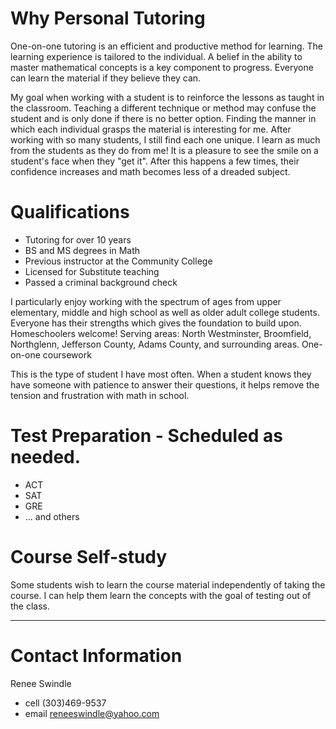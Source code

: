 # Why Personal Tutoring

One-on-one tutoring is an efficient and productive method for learning. The learning experience is tailored to the individual. A belief in the ability to master mathematical concepts is a key component to progress. Everyone can learn the material if they believe they can.

My goal when working with a student is to reinforce the lessons as taught in the classroom. Teaching a different technique or method may confuse the student and is only done if there is no better option. Finding the manner in which each individual grasps the material is interesting for me. After working with so many students, I still find each one unique. I learn as much from the students as they do from me! It is a pleasure to see the smile on a student's face when they "get it". After this happens a few times, their confidence increases and math becomes less of a dreaded subject.

# Qualifications

- Tutoring for over 10 years
- BS and MS degrees in Math
- Previous instructor at the Community College
- Licensed for Substitute teaching
- Passed a criminal background check

I particularly enjoy working with the spectrum of ages from upper elementary, middle and high school as well as older adult college students. Everyone has their strengths which gives the foundation to build upon. Homeschoolers welcome!
Serving areas:
North Westminster, Broomfield, Northglenn, Jefferson County, Adams County, and surrounding areas.
One-on-one coursework

This is the type of student I have most often. When a student knows they have someone with patience to answer their questions, it helps remove the tension and frustration with math in school.

# Test Preparation - Scheduled as needed.

- ACT
- SAT
- GRE
- ... and others

# Course Self-study

Some students wish to learn the course material independently of taking the course. I can help them learn the concepts with the goal of testing out of the class.

---

# Contact Information

Renee Swindle
- cell (303)469-9537
- email reneeswindle@yahoo.com
